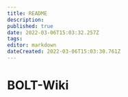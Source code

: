```yaml
---
title: README
description: 
published: true
date: 2022-03-06T15:03:32.257Z
tags: 
editor: markdown
dateCreated: 2022-03-06T15:03:30.761Z
---
```


# BOLT-Wiki
